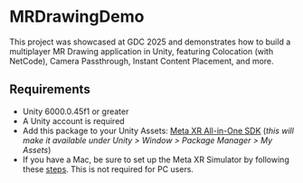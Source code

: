 # MRDrawingDemo

This project was showcased at GDC 2025 and demonstrates how to build a multiplayer MR Drawing application in Unity, featuring Colocation (with NetCode), Camera Passthrough, Instant Content Placement, and more.

## Requirements
- Unity 6000.0.45f1 or greater
- A Unity account is required 
- Add this package to your Unity Assets: [Meta XR All-in-One SDK](https://assetstore.unity.com/packages/tools/integration/meta-xr-all-in-one-sdk-269657) (_this will make it available under Unity > Window > Package Manager > My Assets_)
- If you have a Mac, be sure to set up the Meta XR Simulator by following these [steps](https://github.com/Oculus-VR/homebrew-repo/blob/main/meta-xr-simulator.md). This is not required for PC users.